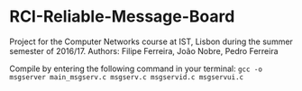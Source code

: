 # RCI-Reliable-Message-Board
Project for the Computer Networks course at IST, Lisbon during the summer semester of 2016/17.
Authors: Filipe Ferreira, João Nobre, Pedro Ferreira

Compile by entering the following command in your terminal: `gcc -o msgserver main_msgserv.c msgserv.c msgservid.c msgservui.c`
